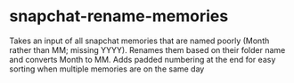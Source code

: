 # snapchat-rename-memories
Takes an input of all snapchat memories that are named poorly (Month rather than MM; missing YYYY). Renames them based on their folder name and converts Month to MM. Adds padded numbering at the end for easy sorting when multiple memories are on the same day
